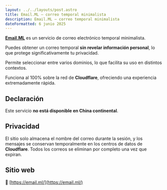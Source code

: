 ```yaml
---
layout: ../../layouts/post.astro
title: Email.ML – correo temporal minimalista
description: Email.ML – correo temporal minimalista
dateFormatted: 6 junio 2025
---
```


[**Email.ML**](https://email.ml/) es un servicio de correo electrónico temporal minimalista.

Puedes obtener un correo temporal **sin revelar información personal**, lo que protege significativamente tu privacidad.

Permite seleccionar entre varios dominios, lo que facilita su uso en distintos contextos.

Funciona al 100% sobre la red de **Cloudflare**, ofreciendo una experiencia extremadamente rápida.

## Declaración

Este servicio **no está disponible en China continental**.

## Privacidad

El sitio solo almacena el nombre del correo durante la sesión, y los mensajes se conservan temporalmente en los centros de datos de **Cloudflare**. Todos los correos se eliminan por completo una vez que expiran.

## Sitio web

🔗 [https://email.ml/](https://email.ml/)

